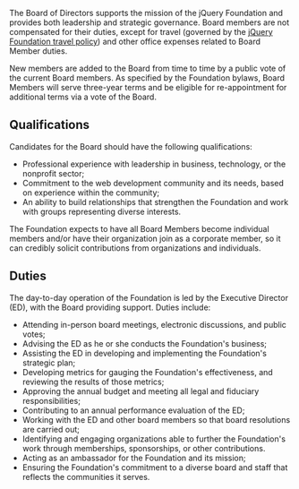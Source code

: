 <script>{
	"title": "jQuery Foundation Board of Directors",
	"pageTemplate": "page-fullwidth.php"
}</script>

The Board of Directors supports the mission of the jQuery Foundation and provides both leadership and strategic governance. Board members are not compensated for their duties, except for travel (governed by the [jQuery Foundation travel policy](travel-policy.md)) and other office expenses related to Board Member duties. 

New members are added to the Board from time to time by a public vote of the current Board members. As specified by the Foundation bylaws, Board Members will serve three-year terms and be eligible for re-appointment for additional terms via a vote of the Board. 

## Qualifications

Candidates for the Board should have the following qualifications:

* Professional experience with leadership in business, technology, or the nonprofit sector;
* Commitment to the web development community and its needs, based on experience within the community;
* An ability to build relationships that strengthen the Foundation and work with groups representing diverse interests.

The Foundation expects to have all Board Members become individual members and/or have their organization join as a corporate member, so it can credibly solicit contributions from organizations and individuals.

## Duties

The day-to-day operation of the Foundation is led by the Executive Director (ED), with the Board providing support. Duties include:

* Attending in-person board meetings, electronic discussions, and public votes;
* Advising the ED as he or she conducts the Foundation's business;
* Assisting the ED in developing and implementing the Foundation's strategic plan;
* Developing metrics for gauging the Foundation's effectiveness, and reviewing the results of those metrics;
* Approving the annual budget and meeting all legal and fiduciary responsibilities;
* Contributing to an annual performance evaluation of the ED;
* Working with the ED and other board members so that board resolutions are carried out;
* Identifying and engaging organizations able to further the Foundation's work through memberships, sponsorships, or other contributions.
* Acting as an ambassador for the Foundation and its mission;
* Ensuring the Foundation's commitment to a diverse board and staff that reflects the communities it serves.





